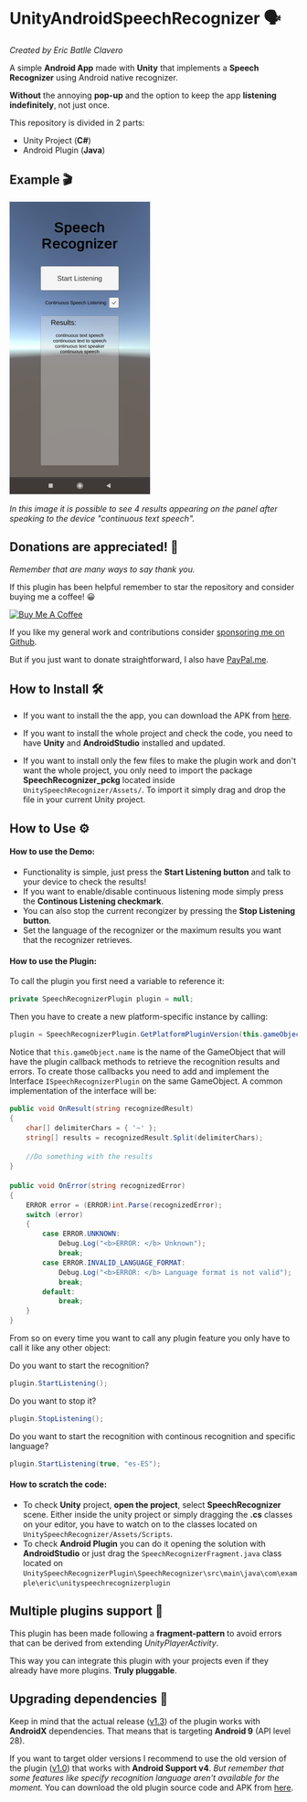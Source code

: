 # UnityAndroidSpeechRecognizer 🗣️
*Created by Eric Batlle Clavero*

 A simple **Android App** made with **Unity** that implements a **Speech Recognizer** using Android native recognizer. 

**Without** the annoying **pop-up** and the option to keep the app **listening indefinitely**, not just once.

This repository is divided in 2 parts:

- Unity Project (**C#**)
- Android Plugin (**Java**)

## Example 🎬

<p>
  <img src="SpeechRecognizerImage.jpeg" alt="simple video gif" width="246" height="512"/>
</p>

*In this image it is possible to see 4 results appearing on the panel after speaking to the device "continuous text speech".*

## Donations are appreciated! 💸
*Remember that are many ways to say thank you.*

If this plugin has been helpful remember to star the repository and consider buying me a coffee! 😀 
<p>
<a href="https://www.buymeacoffee.com/ebatlleclavero" target="_blank"><img src="https://cdn.buymeacoffee.com/buttons/default-blue.png" alt="Buy Me A Coffee" width="144.6" height="34"></a>
</p>

If you like my general work and contributions consider [sponsoring me on Github](https://github.com/sponsors/EricBatlle). 

But if you just want to donate straightforward, I also have [PayPal.me](https://paypal.me/EricBatlleClavero?locale.x=es_ES).

## How to Install :hammer_and_wrench:	

- If you want to install the the app, you can download the APK from [here](https://github.com/EricBatlle/UnityAndroidSpeechRecognizer/releases/download/v1.3/SpeechRecognizer_1.3.apk).

- If you want to install the whole project and check the code, you need to have **Unity** and **AndroidStudio** installed and updated.

- If you want to install only the few files to make the plugin work and don't want the whole project, you only need to import the package **SpeechRecognizer_pckg** located inside ``UnitySpeechRecognizer/Assets/``. To import it simply drag and drop the file in your current Unity project.

## How to Use ⚙️

#### How to use the Demo:
- Functionality is simple, just press the **Start Listening button** and talk to your device to check the results! 
- If you want to enable/disable continuous listening mode simply press the **Continous Listening checkmark**.
- You can also stop the current recongizer by pressing the **Stop Listening button**.
- Set the language of the recognizer or the maximum results you want that the recognizer retrieves.

#### How to use the Plugin:

To call the plugin you first need  a variable to reference it:
```csharp
private SpeechRecognizerPlugin plugin = null;
```
Then you have to create a new platform-specific instance by calling:
```csharp
plugin = SpeechRecognizerPlugin.GetPlatformPluginVersion(this.gameObject.name);
```
Notice that ``this.gameObject.name`` is the name of the GameObject that will have the plugin callback methods to retrieve the recognition results and errors.
To create those callbacks you need to add and implement the Interface ```ISpeechRecognizerPlugin``` on the same GameObject. A common implementation of the interface will be:
```csharp
public void OnResult(string recognizedResult)
{
    char[] delimiterChars = { '~' };
    string[] results = recognizedResult.Split(delimiterChars);

    //Do something with the results
}

public void OnError(string recognizedError)
{
    ERROR error = (ERROR)int.Parse(recognizedError);
    switch (error)
    {
        case ERROR.UNKNOWN:
            Debug.Log("<b>ERROR: </b> Unknown");
            break;
        case ERROR.INVALID_LANGUAGE_FORMAT:
            Debug.Log("<b>ERROR: </b> Language format is not valid");
            break;
        default:
            break;
    }
}
```
From so on every time you want to call any plugin feature you only have to call it like any other object:

Do you want to start the recognition?
```csharp
plugin.StartListening();
```
Do you want to stop it?
```csharp
plugin.StopListening();
```
Do you want to start the recognition with continous recognition and specific language?
```csharp
plugin.StartListening(true, "es-ES");
```

#### How to scratch the code:
- To check **Unity** project, **open the project**, select **SpeechRecognizer** scene.
Either inside the unity project or simply dragging the **.cs** classes on your editor, you have to watch on to the classes located on ``UnitySpeechRecognizer/Assets/Scripts``. 
- To check **Android Plugin** you can do it opening the solution with **AndroidStudio** or just drag the ``SpeechRecognizerFragment.java`` class located on ``UnitySpeechRecognizerPlugin\SpeechRecognizer\src\main\java\com\example\eric\unityspeechrecognizerplugin``


## Multiple plugins support 🔌
This plugin has been made following a **fragment-pattern** to avoid errors that can be derived from extending *UnityPlayerActivity*.

This way you can integrate this plugin with your projects even if they already have more plugins. **Truly pluggable**.

## Upgrading dependencies 📜

Keep in mind that the actual release ([v1.3](https://github.com/EricBatlle/UnityAndroidSpeechRecognizer/releases/tag/v1.3)) of the plugin works with **AndroidX** dependencies. That means that is targeting **Android 9** (API level 28).

If you want to target older versions I recommend to use the old version of the plugin ([v1.0]((https://github.com/EricBatlle/UnityAndroidSpeechRecognizer/releases/tag/v1.0))) that works with **Android Support v4**. *But remember that some features like specify recognition language aren't available for the moment.* You can download the old plugin source code and APK from [here](https://github.com/EricBatlle/UnityAndroidSpeechRecognizer/releases/tag/v1.0).
